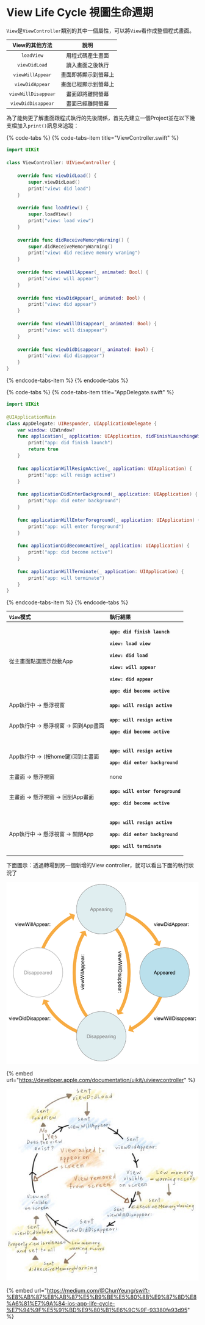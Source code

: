 # View Life Cycle 視圖生命週期

`View`是`ViewController`類別的其中一個屬性，可以將`View`看作成整個程式畫面。

| View的其他方法 | 說明 |
| :---: | :---: |
| `loadView` | 用程式碼產生畫面 |
| `viewDidLoad` | 讀入畫面之後執行 |
| `viewWillAppear` | 畫面即將顯示到螢幕上 |
| `viewDidAppear` | 畫面已經顯示到螢幕上 |
| `viewWillDisappear` | 畫面即將離開螢幕 |
| `viewDidDisappear` | 畫面已經離開螢幕 |

為了能夠更了解畫面跟程式執行的先後關係，首先先建立一個Project並在以下幾支檔加入`print()`訊息來追蹤：

{% code-tabs %}
{% code-tabs-item title="ViewController.swift" %}
```swift
import UIKit

class ViewController: UIViewController {

    override func viewDidLoad() {
        super.viewDidLoad()
        print("view: did load")
    }
    
    override func loadView() {
        super.loadView()
        print("view: load view")
    }
    
    override func didReceiveMemoryWarning() {
        super.didReceiveMemoryWarning()
        print("view: did recieve memory wraning")
    }
        
    override func viewWillAppear(_ animated: Bool) {
        print("view: will appear")
    }
    
    override func viewDidAppear(_ animated: Bool) {
        print("view: did appear")
    }
    
    override func viewWillDisappear(_ animated: Bool) {
        print("view: will disappear")
    }
    
    override func viewDidDisappear(_ animated: Bool) {
        print("view: did disappear")
    }
}

```
{% endcode-tabs-item %}
{% endcode-tabs %}

{% code-tabs %}
{% code-tabs-item title="AppDelegate.swift" %}
```swift
import UIKit

@UIApplicationMain
class AppDelegate: UIResponder, UIApplicationDelegate {
    var window: UIWindow?
    func application(_ application: UIApplication, didFinishLaunchingWithOptions launchOptions: [UIApplication.LaunchOptionsKey: Any]?) -> Bool {
        print("app: did finish launch")
        return true
    }
    
    func applicationWillResignActive(_ application: UIApplication) {
        print("app: will resign active")
    }
    
    func applicationDidEnterBackground(_ application: UIApplication) {
        print("app: did enter background")
    }
    
    func applicationWillEnterForeground(_ application: UIApplication) {
        print("app: will enter foreground")
    }
    
    func applicationDidBecomeActive(_ application: UIApplication) {
        print("app: did become active")
    }
    
    func applicationWillTerminate(_ application: UIApplication) {
        print("app: will terminate")
    }
}
```
{% endcode-tabs-item %}
{% endcode-tabs %}

<table>
  <thead>
    <tr>
      <th style="text-align:left"><code>View</code>&#x6A21;&#x5F0F;</th>
      <th style="text-align:left">&#x57F7;&#x884C;&#x7D50;&#x679C;</th>
    </tr>
  </thead>
  <tbody>
    <tr>
      <td style="text-align:left">&#x5F9E;&#x4E3B;&#x756B;&#x9762;&#x9EDE;&#x9078;&#x5716;&#x793A;&#x555F;&#x52D5;App</td>
      <td
      style="text-align:left">
        <p><b><code>app: did finish launch</code></b>
        </p>
        <p><b><code>view: load view</code></b>
        </p>
        <p><b><code>view: did load</code></b>
        </p>
        <p><b><code>view: will appear</code></b>
        </p>
        <p><b><code>view: did appear</code></b>
        </p>
        <p><b><code>app: did become active</code></b>
        </p>
        </td>
    </tr>
    <tr>
      <td style="text-align:left">App&#x57F7;&#x884C;&#x4E2D; -&gt; &#x61F8;&#x6D6E;&#x8996;&#x7A97;</td>
      <td
      style="text-align:left"><b><code>app: will resign active</code></b>
        </td>
    </tr>
    <tr>
      <td style="text-align:left">App&#x57F7;&#x884C;&#x4E2D; -&gt; &#x61F8;&#x6D6E;&#x8996;&#x7A97;<b> </b>-&gt;
        &#x56DE;&#x5230;App&#x756B;&#x9762;</td>
      <td style="text-align:left">
        <p><b><code>app: will resign active</code></b>
        </p>
        <p><b><code>app: did become active</code></b>
        </p>
      </td>
    </tr>
    <tr>
      <td style="text-align:left">App&#x57F7;&#x884C;&#x4E2D; -&gt; (&#x6309;home&#x9375;)&#x56DE;&#x5230;&#x4E3B;&#x756B;&#x9762;</td>
      <td
      style="text-align:left">
        <p><b><code>app: will resign active</code></b>
        </p>
        <p><b><code>app: did enter background</code></b>
        </p>
        </td>
    </tr>
    <tr>
      <td style="text-align:left">&#x4E3B;&#x756B;&#x9762; -&gt; &#x61F8;&#x6D6E;&#x8996;&#x7A97;</td>
      <td
      style="text-align:left">none</td>
    </tr>
    <tr>
      <td style="text-align:left">&#x4E3B;&#x756B;&#x9762; -&gt; &#x61F8;&#x6D6E;&#x8996;&#x7A97; -&gt;
        &#x56DE;&#x5230;App&#x756B;&#x9762;</td>
      <td style="text-align:left">
        <p><b><code>app: will enter foreground</code></b>
        </p>
        <p><b><code>app: did become active</code></b>
        </p>
      </td>
    </tr>
    <tr>
      <td style="text-align:left">App&#x57F7;&#x884C;&#x4E2D; -&gt; &#x61F8;&#x6D6E;&#x8996;&#x7A97;<b> </b>-&gt;
        &#x95DC;&#x9589;App</td>
      <td style="text-align:left">
        <p><b><code>app: will resign active</code></b>
        </p>
        <p><b><code>app: did enter background</code></b>
        </p>
        <p><b><code>app: will terminate</code></b>
        </p>
      </td>
    </tr>
  </tbody>
</table>下面圖示：透過轉場到另一個新增的View controller，就可以看出下面的執行狀況了

![](../../.gitbook/assets/image%20%2812%29.png)

{% embed url="https://developer.apple.com/documentation/uikit/uiviewcontroller" %}



![](../../.gitbook/assets/image%20%288%29.png)

{% embed url="https://medium.com/@ChunYeung/swift-%E8%AB%87%E8%AB%87%E5%B9%BE%E5%80%8B%E9%87%8D%E8%A6%81%E7%9A%84-ios-app-life-cycle-%E7%94%9F%E5%91%BD%E9%80%B1%E6%9C%9F-93380fe93d95" %}



